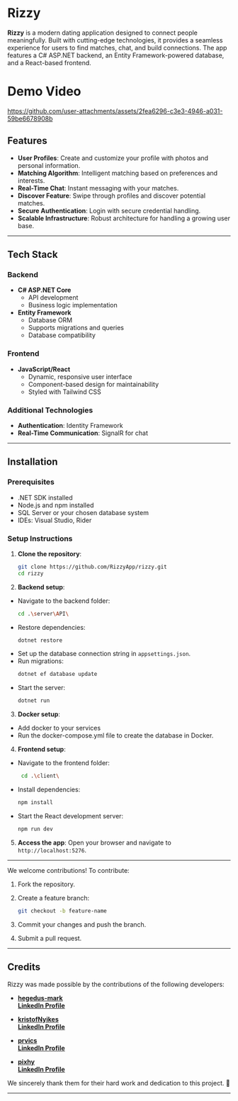 # Rizzy

**Rizzy** is a modern dating application designed to connect people meaningfully. Built with cutting-edge technologies, it provides a seamless experience for users to find matches, chat, and build connections. The app features a C# ASP.NET backend, an Entity Framework-powered database, and a React-based frontend.

# Demo Video

https://github.com/user-attachments/assets/2fea6296-c3e3-4946-a031-59be6678908b

## Features

- **User Profiles**: Create and customize your profile with photos and personal information.
- **Matching Algorithm**: Intelligent matching based on preferences and interests.
- **Real-Time Chat**: Instant messaging with your matches.
- **Discover Feature**: Swipe through profiles and discover potential matches.
- **Secure Authentication**: Login with secure credential handling.
- **Scalable Infrastructure**: Robust architecture for handling a growing user base.

---

## Tech Stack

### Backend
- **C# ASP.NET Core**
  - API development
  - Business logic implementation
- **Entity Framework**
  - Database ORM
  - Supports migrations and queries
  - Database compatibility

### Frontend
- **JavaScript/React**
  - Dynamic, responsive user interface
  - Component-based design for maintainability
  - Styled with Tailwind CSS

### Additional Technologies
- **Authentication**: Identity Framework
- **Real-Time Communication**: SignalR for chat

---

## Installation

### Prerequisites
- .NET SDK installed
- Node.js and npm installed
- SQL Server or your chosen database system
- IDEs: Visual Studio, Rider

### Setup Instructions

1. **Clone the repository**:
   ```bash
   git clone https://github.com/RizzyApp/rizzy.git
   cd rizzy
   ```

2. **Backend setup**:
 - Navigate to the backend folder:
   ```bash
   cd .\server\API\
   ```
 - Restore dependencies:
   ```bash
   dotnet restore
   ```
 - Set up the database connection string in `appsettings.json`.
 - Run migrations:
   ```bash
   dotnet ef database update
   ```
 - Start the server:
   ```bash
   dotnet run
   ```

3. **Docker setup**:
  - Add docker to your services
  - Run the docker-compose.yml file to create the database in Docker.

4. **Frontend setup**:
 - Navigate to the frontend folder:
   ```bash
    cd .\client\
   ```
 - Install dependencies:
   ```bash
   npm install
   ```
 - Start the React development server:
   ```bash
   npm run dev
   ```

5. **Access the app**:
   Open your browser and navigate to `http://localhost:5276`.

---

We welcome contributions! To contribute:
1. Fork the repository.
2. Create a feature branch:
   ```bash
   git checkout -b feature-name
   ```

3. Commit your changes and push the branch.
4. Submit a pull request.


---

## Credits

Rizzy was made possible by the contributions of the following developers:

- **[hegedus-mark](https://github.com/hegedus-mark)**  
  **[LinkedIn Profile](https://www.linkedin.com/in/m%C3%A1rk-heged%C5%B1s-2a88332ba/)**

- **[kristofNyikes](https://github.com/kristofNyikes)**  
  **[LinkedIn Profile](https://www.linkedin.com/in/krist%C3%B3f-nyikes-31121133a/)**

- **[prvics](https://github.com/prvics)**  
  **[LinkedIn Profile](https://www.linkedin.com/in/pr%C3%A1vics-p%C3%A9ter-760265330/)**

- **[pixhy](https://github.com/pixhy)**  
  **[LinkedIn Profile](https://www.linkedin.com/in/tunde-bak/)**

We sincerely thank them for their hard work and dedication to this project. 🎉

---
